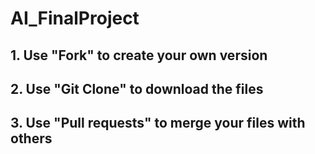 # AI_FinalProject
## 1. Use "Fork" to create your own version
## 2. Use "Git Clone" to download the files
## 3. Use "Pull requests" to merge your files with others
